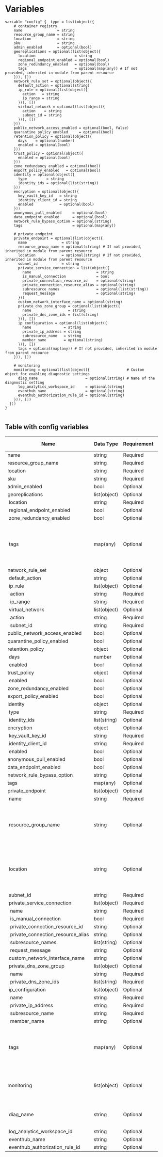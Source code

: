 # Variables

```
variable "config" {  type = list(object({
    # container registry
    name                = string
    resource_group_name = string
    location            = string
    sku                 = string
    admin_enabled       = optional(bool)
    georeplications = optional(list(object({
      location                  = string
      regional_endpoint_enabled = optional(bool)
      zone_redundancy_enabled   = optional(bool)
      tags                      = optional(map(any)) # If not provided, inherited in module from parent resource
    })), [])
    network_rule_set = optional(object({
      default_action = optional(string)
      ip_rule = optional(list(object({
        action   = string
        ip_range = string
      })), [])
      virtual_network = optional(list(object({
        action    = string
        subnet_id = string
      })), [])
    }))
    public_network_access_enabled = optional(bool, false)
    quarantine_policy_enabled     = optional(bool)
    retention_policy = optional(object({
      days    = optional(number)
      enabled = optional(bool)
    }))
    trust_policy = optional(object({
      enabled = optional(bool)
    }))
    zone_redundancy_enabled = optional(bool)
    export_policy_enabled   = optional(bool)
    identity = optional(object({
      type         = string
      identity_ids = optional(list(string))
    }))
    encryption = optional(object({
      key_vault_key_id   = string
      identity_client_id = string
      enabled            = optional(bool)
    }))
    anonymous_pull_enabled     = optional(bool)
    data_endpoint_enabled      = optional(bool)
    network_rule_bypass_option = optional(string)
    tags                       = optional(map(any))

    # private endpoint
    private_endpoint = optional(list(object({
      name                = string
      resource_group_name = optional(string) # If not provided, inherited in module from parent resource
      location            = optional(string) # If not provided, inherited in module from parent resource
      subnet_id           = string
      private_service_connection = list(object({
        name                              = string
        is_manual_connection              = bool
        private_connection_resource_id    = optional(string)
        private_connection_resource_alias = optional(string)
        subresource_names                 = optional(list(string))
        request_message                   = optional(string)
      }))
      custom_network_interface_name = optional(string)
      private_dns_zone_group = optional(list(object({
        name                 = string
        private_dns_zone_ids = list(string)
      })), [])
      ip_configuration = optional(list(object({
        name               = string
        private_ip_address = string
        subresource_name   = string
        member_name        = optional(string)
      })), [])
      tags = optional(map(any)) # If not provided, inherited in module from parent resource
    })), [])

    # monitoring
    monitoring = optional(list(object({                 # Custom object for enabling diagnostic settings
      diag_name                      = optional(string) # Name of the diagnostic setting
      log_analytics_workspace_id     = optional(string)
      eventhub_name                  = optional(string)
      eventhub_authorization_rule_id = optional(string)
    })), [])
  }))
}


```


## Table with config variables

| Name | Data Type | Requirement | Default Value | Comment |
| ------- | --------- | ----------- | ------------- | ------- |
|name | string | Required |  |  |
|resource_group_name | string | Required |  |  |
|location | string | Required |  |  |
|sku | string | Required |  |  |
|admin_enabled | bool | Optional |  |  |
|georeplications | list(object) | Optional | [] |  |
|&nbsp;location | string | Required |  |  |
|&nbsp;regional_endpoint_enabled | bool | Optional |  |  |
|&nbsp;zone_redundancy_enabled | bool | Optional |  |  |
|&nbsp;tags | map(any) | Optional |  |  If not provided, inherited in module from parent resource |
|network_rule_set | object | Optional |  |  |
|&nbsp;default_action | string | Optional |  |  |
|&nbsp;ip_rule | list(object) | Optional | [] |  |
|&nbsp;&nbsp;action | string | Required |  |  |
|&nbsp;&nbsp;ip_range | string | Required |  |  |
|&nbsp;virtual_network | list(object) | Optional | [] |  |
|&nbsp;&nbsp;action | string | Required |  |  |
|&nbsp;&nbsp;subnet_id | string | Required |  |  |
|public_network_access_enabled | bool | Optional |  false |  |
|quarantine_policy_enabled | bool | Optional |  |  |
|retention_policy | object | Optional |  |  |
|&nbsp;days | number | Optional |  |  |
|&nbsp;enabled | bool | Optional |  |  |
|trust_policy | object | Optional |  |  |
|&nbsp;enabled | bool | Optional |  |  |
|zone_redundancy_enabled | bool | Optional |  |  |
|export_policy_enabled | bool | Optional |  |  |
|identity | object | Optional |  |  |
|&nbsp;type | string | Required |  |  |
|&nbsp;identity_ids | list(string) | Optional |  |  |
|encryption | object | Optional |  |  |
|&nbsp;key_vault_key_id | string | Required |  |  |
|&nbsp;identity_client_id | string | Required |  |  |
|&nbsp;enabled | bool | Optional |  |  |
|anonymous_pull_enabled | bool | Optional |  |  |
|data_endpoint_enabled | bool | Optional |  |  |
|network_rule_bypass_option | string | Optional |  |  |
|tags | map(any) | Optional |  |  |
|private_endpoint | list(object) | Optional | [] |  |
|&nbsp;name | string | Required |  |  |
|&nbsp;resource_group_name | string | Optional |  |  If not provided, inherited in module from parent resource |
|&nbsp;location | string | Optional |  |  If not provided, inherited in module from parent resource |
|&nbsp;subnet_id | string | Required |  |  |
|&nbsp;private_service_connection | list(object) | Required |  |  |
|&nbsp;&nbsp;name | string | Required |  |  |
|&nbsp;&nbsp;is_manual_connection | bool | Required |  |  |
|&nbsp;&nbsp;private_connection_resource_id | string | Optional |  |  |
|&nbsp;&nbsp;private_connection_resource_alias | string | Optional |  |  |
|&nbsp;&nbsp;subresource_names | list(string) | Optional |  |  |
|&nbsp;&nbsp;request_message | string | Optional |  |  |
|&nbsp;custom_network_interface_name | string | Optional |  |  |
|&nbsp;private_dns_zone_group | list(object) | Optional | [] |  |
|&nbsp;&nbsp;name | string | Required |  |  |
|&nbsp;&nbsp;private_dns_zone_ids | list(string) | Required |  |  |
|&nbsp;ip_configuration | list(object) | Optional | [] |  |
|&nbsp;&nbsp;name | string | Required |  |  |
|&nbsp;&nbsp;private_ip_address | string | Required |  |  |
|&nbsp;&nbsp;subresource_name | string | Required |  |  |
|&nbsp;&nbsp;member_name | string | Optional |  |  |
|&nbsp;tags | map(any) | Optional |  |  If not provided, inherited in module from parent resource |
|monitoring | list(object) | Optional | [] |  Custom object for enabling diagnostic settings |
|&nbsp;diag_name | string | Optional |  |  Name of the diagnostic setting |
|&nbsp;log_analytics_workspace_id | string | Optional |  |  |
|&nbsp;eventhub_name | string | Optional |  |  |
|&nbsp;eventhub_authorization_rule_id | string | Optional |  |  |


